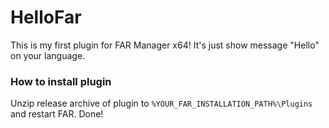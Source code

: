 # HelloFar
This is my first plugin for FAR Manager x64!
It's just show message "Hello" on your language.

### How to install plugin
Unzip release archive of plugin to ``` %YOUR_FAR_INSTALLATION_PATH%\Plugins ``` and restart FAR.
Done!
